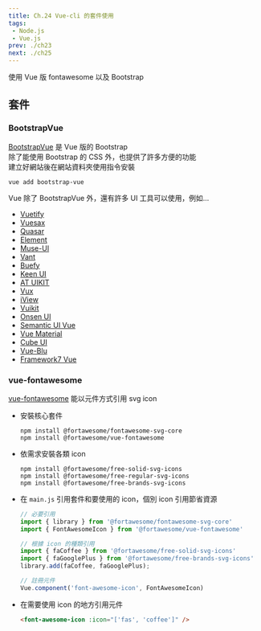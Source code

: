 ```yaml
--- 
title: Ch.24 Vue-cli 的套件使用
tags:
 - Node.js
 - Vue.js
prev: ./ch23
next: ./ch25
---
```

使用 Vue 版 fontawesome 以及 Bootstrap
<!-- more -->

## 套件
### BootstrapVue
[BootstrapVue](https://bootstrap-vue.js.org/) 是 Vue 版的 Bootstrap  
除了能使用 Bootstrap 的 CSS 外，也提供了許多方便的功能  
建立好網站後在網站資料夾使用指令安裝  
```
vue add bootstrap-vue
```

Vue 除了 BootstrapVue 外，還有許多 UI 工具可以使用，例如...
- [Vuetify](https://vuetifyjs.com/zh-Hans/)
- [Vuesax](https://vuesax.com/)
- [Quasar](https://quasar.dev/)
- [Element](https://element.eleme.io/#/zh-CN)
- [Muse-UI](https://muse-ui.org/#/zh-CN)
- [Vant](https://youzan.github.io/vant/#/zh-CN/)
- [Buefy](https://buefy.org/)
- [Keen UI](https://josephuspaye.github.io/Keen-UI/#/ui-alert)
- [AT UIKIT](https://at-ui.github.io/at-ui/#/zh)
- [Vux](https://vux.li/)
- [iView](http://iview.talkingdata.com/#/)
- [Vuikit](https://vuikit.js.org/)
- [Onsen UI](https://onsen.io/)
- [Semantic UI Vue](https://semantic-ui-vue.github.io/#/)
- [Vue Material](https://vuematerial.io/)
- [Cube UI](https://didi.github.io/cube-ui/#/zh-CN)
- [Vue-Blu](https://chenz24.github.io/vue-blu/#/)
- [Framework7 Vue](https://framework7.io/vue/)

### vue-fontawesome
[vue-fontawesome](https://github.com/FortAwesome/vue-fontawesome) 能以元件方式引用 svg icon  
- 安裝核心套件
  ```
  npm install @fortawesome/fontawesome-svg-core 
  npm install @fortawesome/vue-fontawesome
  ```
- 依需求安裝各類 icon
  ```
  npm install @fortawesome/free-solid-svg-icons
  npm install @fortawesome/free-regular-svg-icons
  npm install @fortawesome/free-brands-svg-icons
  ```
- 在 `main.js` 引用套件和要使用的 icon，個別 icon 引用節省資源
  ```js
  // 必要引用
  import { library } from '@fortawesome/fontawesome-svg-core'
  import { FontAwesomeIcon } from '@fortawesome/vue-fontawesome'

  // 根據 icon 的種類引用
  import { faCoffee } from '@fortawesome/free-solid-svg-icons'
  import { faGooglePlus } from '@fortawesome/free-brands-svg-icons'
  library.add(faCoffee, faGooglePlus);

  // 註冊元件
  Vue.component('font-awesome-icon', FontAwesomeIcon)
  ```
- 在需要使用 icon 的地方引用元件
  ```html
  <font-awesome-icon :icon="['fas', 'coffee']" />
  ```
